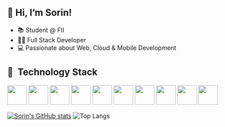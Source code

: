 ## 👋 Hi, I’m Sorin!
- 📚 Student @ FII
- 👨‍💻 Full Stack Developer
- 💻 Passionate about Web, Cloud & Mobile Development

<h2> 🚀 &nbsp;Technology Stack</h2>
<p align="left">
  <img src="https://cdn.jsdelivr.net/gh/devicons/devicon@latest/icons/angular/angular-original.svg" width="45" height="45"/>
  <img src="https://cdn.jsdelivr.net/gh/devicons/devicon@latest/icons/typescript/typescript-original.svg" width="45" height="45" />
  <img src="https://cdn.jsdelivr.net/gh/devicons/devicon@latest/icons/csharp/csharp-original.svg" width="45" height="45" />
  <img src="https://cdn.jsdelivr.net/gh/devicons/devicon@latest/icons/dotnetcore/dotnetcore-original.svg" width="45" height="45" />
  <img src="https://cdn.jsdelivr.net/gh/devicons/devicon@latest/icons/microsoftsqlserver/microsoftsqlserver-original-wordmark.svg" width="45" height="45" />
  <img src="https://cdn.jsdelivr.net/gh/devicons/devicon@latest/icons/postgresql/postgresql-original.svg" width="45" height="45" />
  <img src="https://cdn.jsdelivr.net/gh/devicons/devicon@latest/icons/docker/docker-plain-wordmark.svg" width="45" height="45" />
  <img src="https://cdn.jsdelivr.net/gh/devicons/devicon@latest/icons/azuredevops/azuredevops-original.svg" width="45" height="45" />
  <img src="https://cdn.jsdelivr.net/gh/devicons/devicon@latest/icons/nextjs/nextjs-original.svg" width="45" height="45" />
  <img src="https://cdn.jsdelivr.net/gh/devicons/devicon@latest/icons/tailwindcss/tailwindcss-original.svg" width="45" height="45" />
</p>

[![Sorin's GitHub stats](https://github-readme-stats.vercel.app/api?username=SorinGreu23&show_icons=true&theme=merko)](https://github.com/anuraghazra/github-readme-stats)
![Top Langs](https://github-readme-stats.vercel.app/api/top-langs/?username=SorinGreu23&layout=compact)

<!---
SorinGreu23/SorinGreu23 is a ✨ special ✨ repository because its `README.md` (this file) appears on your GitHub profile.
You can click the Preview link to take a look at your changes.
--->

